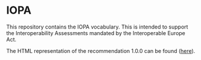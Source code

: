 # IOPA

This repository contains the IOPA vocabulary. This is intended to support the Interoperability Assessments mandated by the Interoperable Europe Act.

The HTML representation of the recommendation 1.0.0 can be found ([here](https://semiceu.github.io/IOPA/releases/1.0.0/)).
